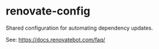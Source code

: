 # renovate-config

Shared configuration for automating dependency updates.

See: https://docs.renovatebot.com/faq/
